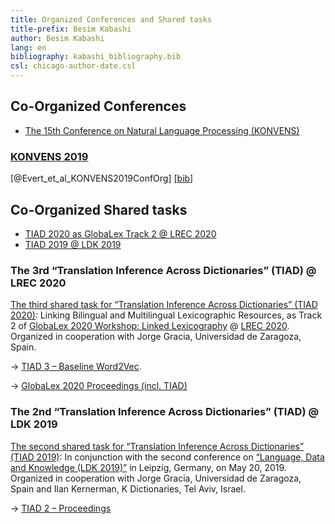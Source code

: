 ```yaml
---
title: Organized Conferences and Shared tasks 
title-prefix: Besim Kabashi
author: Besim Kabashi
lang: en
bibliography: kabashi_bibliography.bib
csl: chicago-author-date.csl
---
```


## Co-Organized Conferences ##

- [The 15th Conference on Natural Language Processing (KONVENS)](#konvens-2019)

###  [KONVENS 2019](https://2019.konvens.org/) ### 

[@Evert_et_al_KONVENS2019ConfOrg] [[bib](bib/Evert_et_al_KONVENS2019ConfOrg.bib)]


## Co-Organized Shared tasks ##

- [TIAD 2020 as GlobaLex Track 2 @ LREC 2020](#the-3rd-translation-inference-across-dictionaries-tiad-lrec-2020)
- [TIAD 2019 @ LDK 2019](#the-2nd-translation-inference-across-dictionaries-tiad-ldk-2019)


### The 3rd “Translation Inference Across Dictionaries” (TIAD) @ LREC 2020 ###

[The third shared task for “Translation Inference Across Dictionaries” (TIAD 2020)](https://tiad2020.unizar.es/): Linking Bilingual and Multilingual Lexicographic Resources, as Track 2 of [GlobaLex 2020 Workshop: Linked Lexicography](https://globalex.link/events/workshops/globalex-workshop-2020/) @ [LREC
2020](https://lrec2020.lrec-conf.org/en/workshops-and-tutorials/2020-workshops/). Organized in cooperation with Jorge Gracia, Universidad de Zaragoza, Spain.

-> [TIAD 3 – Baseline Word2Vec](https://github.com/kabashi/TIAD2020_word2vec).

-> [GlobaLex 2020 Proceedings (incl. TIAD)](https://lrec2020.lrec-conf.org/media/proceedings/Workshops/Books/GLOBALEX2020book.pdf)

### The 2nd “Translation Inference Across Dictionaries” (TIAD) @ LDK 2019 ###

[The second shared task for “Translation Inference Across Dictionaries” (TIAD 2019)](https://tiad2019.unizar.es/): In conjunction with the second conference on [“Language, Data and Knowledge (LDK 2019)”](http://2019.ldk-conf.org/) in Leipzig, Germany, on May 20, 2019. Organized in cooperation with Jorge Gracia, Universidad de Zaragoza, Spain and Ilan Kernerman, K Dictionaries, Tel Aviv, Israel.

-> [TIAD 2 – Proceedings](http://ceur-ws.org/Vol-2493/)


<!-- ## News ## -->